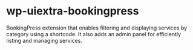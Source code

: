 # wp-uiextra-bookingpress
BookingPress extension that enables filtering and displaying services by category using a shortcode. It also adds an admin panel for efficiently listing and managing services.
